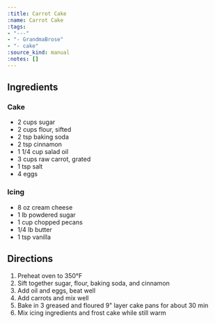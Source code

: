 ```yaml
---
:title: Carrot Cake
:name: Carrot Cake
:tags:
- "---"
- "- GrandmaBrose"
- "- cake"
:source_kind: manual
:notes: []
---
```


## Ingredients
### Cake
- 2 cups sugar
- 2 cups flour, sifted
- 2 tsp baking soda
- 2 tsp cinnamon
- 1 1/4 cup salad oil
- 3 cups raw carrot, grated
- 1 tsp salt
- 4 eggs

### Icing
- 8 oz cream cheese
- 1 lb powdered sugar
- 1 cup chopped pecans
- 1/4 lb butter
- 1 tsp vanilla


## Directions
1. Preheat oven to 350°F
2. Sift together sugar, flour, baking soda, and cinnamon
3. Add oil and eggs, beat well
4. Add carrots and mix well
5. Bake in 3 greased and floured 9" layer cake pans for about 30 min
6. Mix icing ingredients and frost cake while still warm
